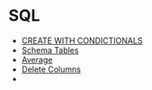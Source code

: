 # SQL

- [CREATE WITH CONDICTIONALS](https://www.mysqltutorial.org/mysql-create-drop-database.aspx)
- [Schema Tables](https://www.tutorialspoint.com/how-do-i-show-the-schema-of-a-table-in-a-mysql-database)
- [Average](https://www.mysqltutorial.org/mysql-avg/#:~:text=The%20MySQL%20AVG()%20function,average%20value%20of%20a%20set.&text=You%20use%20the%20DISTINCT%20operator,value%20of%20the%20distinct%20values.)
- [Delete Columns](https://www.techonthenet.com/mysql/tables/alter_table.php#:~:text=The%20syntax%20to%20drop%20a,table_name)
- []()
